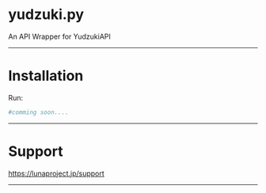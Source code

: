 # yudzuki.py

An API Wrapper for YudzukiAPI

***

Installation
====
Run:
```bash
#comming soon....
```

***

Support
====
https://lunaproject.jp/support

***
